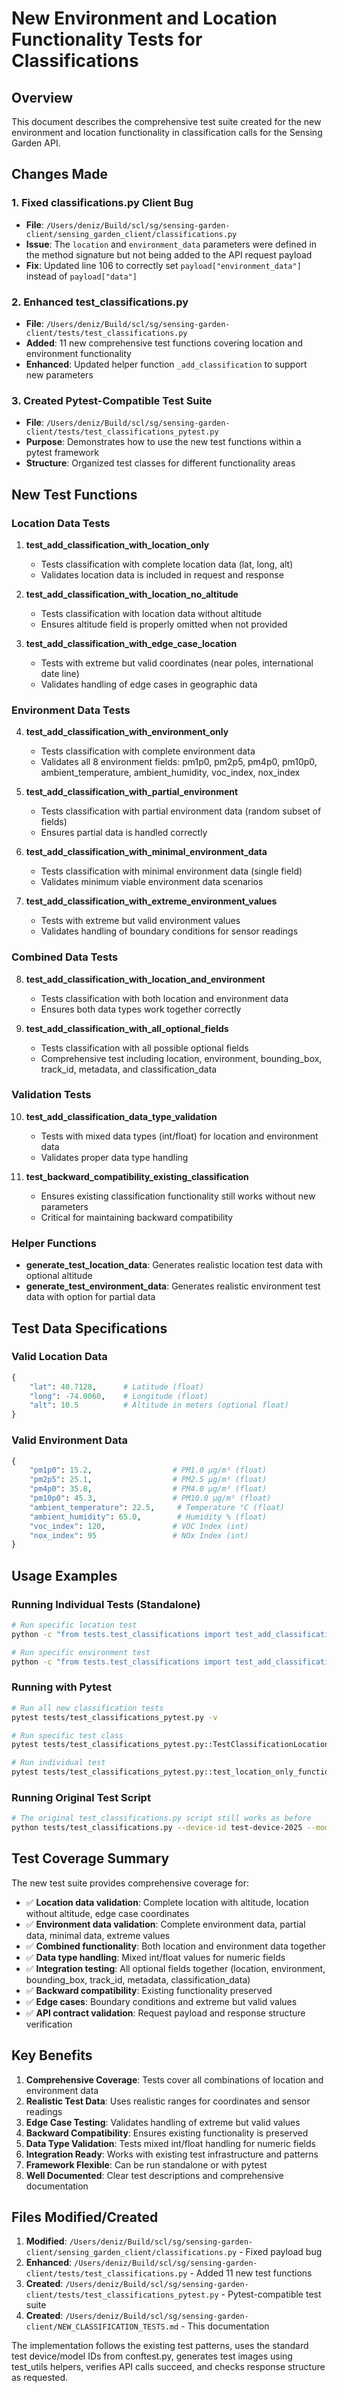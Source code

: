 # New Environment and Location Functionality Tests for Classifications

## Overview

This document describes the comprehensive test suite created for the new environment and location functionality in classification calls for the Sensing Garden API.

## Changes Made

### 1. Fixed classifications.py Client Bug
- **File**: `/Users/deniz/Build/scl/sg/sensing-garden-client/sensing_garden_client/classifications.py`
- **Issue**: The `location` and `environment_data` parameters were defined in the method signature but not being added to the API request payload
- **Fix**: Updated line 106 to correctly set `payload["environment_data"]` instead of `payload["data"]`

### 2. Enhanced test_classifications.py
- **File**: `/Users/deniz/Build/scl/sg/sensing-garden-client/tests/test_classifications.py`
- **Added**: 11 new comprehensive test functions covering location and environment functionality
- **Enhanced**: Updated helper function `_add_classification` to support new parameters

### 3. Created Pytest-Compatible Test Suite
- **File**: `/Users/deniz/Build/scl/sg/sensing-garden-client/tests/test_classifications_pytest.py`
- **Purpose**: Demonstrates how to use the new test functions within a pytest framework
- **Structure**: Organized test classes for different functionality areas

## New Test Functions

### Location Data Tests
1. **test_add_classification_with_location_only**
   - Tests classification with complete location data (lat, long, alt)
   - Validates location data is included in request and response

2. **test_add_classification_with_location_no_altitude**
   - Tests classification with location data without altitude
   - Ensures altitude field is properly omitted when not provided

3. **test_add_classification_with_edge_case_location**
   - Tests with extreme but valid coordinates (near poles, international date line)
   - Validates handling of edge cases in geographic data

### Environment Data Tests
4. **test_add_classification_with_environment_only**
   - Tests classification with complete environment data
   - Validates all 8 environment fields: pm1p0, pm2p5, pm4p0, pm10p0, ambient_temperature, ambient_humidity, voc_index, nox_index

5. **test_add_classification_with_partial_environment**
   - Tests classification with partial environment data (random subset of fields)
   - Ensures partial data is handled correctly

6. **test_add_classification_with_minimal_environment_data**
   - Tests classification with minimal environment data (single field)
   - Validates minimum viable environment data scenarios

7. **test_add_classification_with_extreme_environment_values**
   - Tests with extreme but valid environment values
   - Validates handling of boundary conditions for sensor readings

### Combined Data Tests
8. **test_add_classification_with_location_and_environment**
   - Tests classification with both location and environment data
   - Ensures both data types work together correctly

9. **test_add_classification_with_all_optional_fields**
   - Tests classification with all possible optional fields
   - Comprehensive test including location, environment, bounding_box, track_id, metadata, and classification_data

### Validation Tests
10. **test_add_classification_data_type_validation**
    - Tests with mixed data types (int/float) for location and environment data
    - Validates proper data type handling

11. **test_backward_compatibility_existing_classification**
    - Ensures existing classification functionality still works without new parameters
    - Critical for maintaining backward compatibility

### Helper Functions
- **generate_test_location_data**: Generates realistic location test data with optional altitude
- **generate_test_environment_data**: Generates realistic environment test data with option for partial data

## Test Data Specifications

### Valid Location Data
```python
{
    "lat": 40.7128,      # Latitude (float)
    "long": -74.0060,    # Longitude (float) 
    "alt": 10.5          # Altitude in meters (optional float)
}
```

### Valid Environment Data
```python
{
    "pm1p0": 15.2,                  # PM1.0 µg/m³ (float)
    "pm2p5": 25.1,                  # PM2.5 µg/m³ (float)
    "pm4p0": 35.8,                  # PM4.0 µg/m³ (float)
    "pm10p0": 45.3,                 # PM10.0 µg/m³ (float)
    "ambient_temperature": 22.5,     # Temperature °C (float)
    "ambient_humidity": 65.0,        # Humidity % (float)
    "voc_index": 120,               # VOC Index (int)
    "nox_index": 95                 # NOx Index (int)
}
```

## Usage Examples

### Running Individual Tests (Standalone)
```bash
# Run specific location test
python -c "from tests.test_classifications import test_add_classification_with_location_only, DEFAULT_TEST_DEVICE_ID, DEFAULT_TEST_MODEL_ID; test_add_classification_with_location_only(DEFAULT_TEST_DEVICE_ID, DEFAULT_TEST_MODEL_ID)"

# Run specific environment test
python -c "from tests.test_classifications import test_add_classification_with_environment_only, DEFAULT_TEST_DEVICE_ID, DEFAULT_TEST_MODEL_ID; test_add_classification_with_environment_only(DEFAULT_TEST_DEVICE_ID, DEFAULT_TEST_MODEL_ID)"
```

### Running with Pytest
```bash
# Run all new classification tests
pytest tests/test_classifications_pytest.py -v

# Run specific test class
pytest tests/test_classifications_pytest.py::TestClassificationLocationFunctionality -v

# Run individual test
pytest tests/test_classifications_pytest.py::test_location_only_functionality -v
```

### Running Original Test Script
```bash
# The original test_classifications.py script still works as before
python tests/test_classifications.py --device-id test-device-2025 --model-id test-model-2025
```

## Test Coverage Summary

The new test suite provides comprehensive coverage for:

- ✅ **Location data validation**: Complete location with altitude, location without altitude, edge case coordinates
- ✅ **Environment data validation**: Complete environment data, partial data, minimal data, extreme values  
- ✅ **Combined functionality**: Both location and environment data together
- ✅ **Data type handling**: Mixed int/float values for numeric fields
- ✅ **Integration testing**: All optional fields together (location, environment, bounding_box, track_id, metadata, classification_data)
- ✅ **Backward compatibility**: Existing functionality preserved
- ✅ **Edge cases**: Boundary conditions and extreme but valid values
- ✅ **API contract validation**: Request payload and response structure verification

## Key Benefits

1. **Comprehensive Coverage**: Tests cover all combinations of location and environment data
2. **Realistic Test Data**: Uses realistic ranges for coordinates and sensor readings
3. **Edge Case Testing**: Validates handling of extreme but valid values
4. **Backward Compatibility**: Ensures existing functionality is preserved
5. **Data Type Validation**: Tests mixed int/float handling for numeric fields
6. **Integration Ready**: Works with existing test infrastructure and patterns
7. **Framework Flexible**: Can be run standalone or with pytest
8. **Well Documented**: Clear test descriptions and comprehensive documentation

## Files Modified/Created

1. **Modified**: `/Users/deniz/Build/scl/sg/sensing-garden-client/sensing_garden_client/classifications.py` - Fixed payload bug
2. **Enhanced**: `/Users/deniz/Build/scl/sg/sensing-garden-client/tests/test_classifications.py` - Added 11 new test functions
3. **Created**: `/Users/deniz/Build/scl/sg/sensing-garden-client/tests/test_classifications_pytest.py` - Pytest-compatible test suite
4. **Created**: `/Users/deniz/Build/scl/sg/sensing-garden-client/NEW_CLASSIFICATION_TESTS.md` - This documentation

The implementation follows the existing test patterns, uses the standard test device/model IDs from conftest.py, generates test images using test_utils helpers, verifies API calls succeed, and checks response structure as requested.